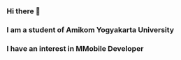 ### Hi there 👋

<h3> I am a student of Amikom Yogyakarta University <h3/>
<h3> I have an interest in MMobile Developer<h3/>
<!--
**Rifqips/Rifqips** is a ✨ _special_ ✨ repository because its `README.md` (this file) appears on your GitHub profile.

Here are some ideas to get you started:

- 🔭 I’m currently working on ...
- 🌱 I’m currently learning ...
- 👯 I’m looking to collaborate on ...
- 🤔 I’m looking for help with ...
- 💬 Ask me about ...
- 📫 How to reach me: ...
- 😄 Pronouns: ...
- ⚡ Fun fact: ...
-->
![Anurag's GitHub stats](https://github-readme-stats.vercel.app/api?username=rifqips&show_icons=true&theme=radical) 
[![Top Langs](https://github-readme-stats.vercel.app/api/top-langs/?username=rifqips&layout=compact)](https://github.com/rifqips/github-readme-stats)

